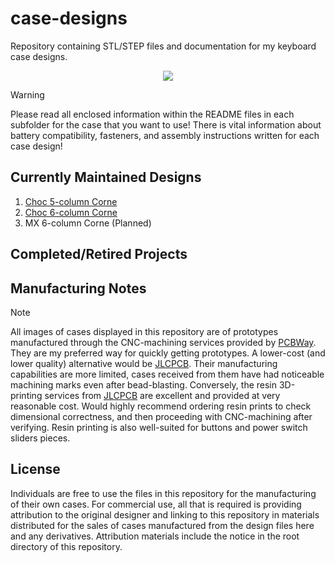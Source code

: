 # case-designs
Repository containing STL/STEP files and documentation for my keyboard case designs.  

<p align="center">
<a href="https://discord.gg/P8n4zPxJH5">
  <img src="https://img.shields.io/discord/637535684122509312?color=%237289da&label=%20&logo=discord&logoColor=%23fff&style=for-the-badge" />
</a>
</p>

> [!WARNING]
> Please read all enclosed information within the README files in each subfolder for the case that you want to use! There is vital information about battery compatibility, fasteners, and assembly instructions written for each case design!


## Currently Maintained Designs
1. [Choc 5-column Corne](/corne/5-column%20Choc)
2. [Choc 6-column Corne](/corne/6-column%20Choc)
3. MX 6-column Corne (Planned)
   
## Completed/Retired Projects

## Manufacturing Notes
> [!NOTE] 
>All images of cases displayed in this repository are of prototypes manufactured through the CNC-machining services provided by [PCBWay](https://pcbway.com). They are my preferred way for quickly getting prototypes. A lower-cost (and lower quality) alternative would be [JLCPCB](https://jlcpcb.com). Their manufacturing capabilities are more limited, cases received from them have had noticeable machining marks even after bead-blasting. Conversely, the resin 3D-printing services from [JLCPCB](https://jlcpcb.com) are excellent and provided at very reasonable cost. Would highly recommend ordering resin prints to check dimensional correctness, and then proceeding with CNC-machining after verifying. Resin printing is also well-suited for buttons and power switch sliders pieces.

## License
Individuals are free to use the files in this repository for the manufacturing of their own cases. For commercial use, all that is required is providing attribution to  the original designer and linking to this repository in materials distributed for the sales of cases manufactured from the design files here and any derivatives. Attribution materials include the notice in the root directory of this repository. 
